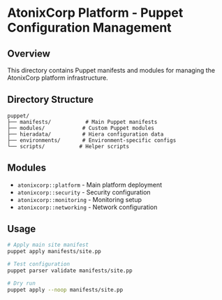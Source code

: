 # AtonixCorp Platform - Puppet Configuration Management

## Overview
This directory contains Puppet manifests and modules for managing the AtonixCorp platform infrastructure.

## Directory Structure
```
puppet/
├── manifests/           # Main Puppet manifests
├── modules/            # Custom Puppet modules
├── hieradata/          # Hiera configuration data
├── environments/       # Environment-specific configs
└── scripts/           # Helper scripts
```

## Modules
- `atonixcorp::platform` - Main platform deployment
- `atonixcorp::security` - Security configuration
- `atonixcorp::monitoring` - Monitoring setup
- `atonixcorp::networking` - Network configuration

## Usage
```bash
# Apply main site manifest
puppet apply manifests/site.pp

# Test configuration
puppet parser validate manifests/site.pp

# Dry run
puppet apply --noop manifests/site.pp
```